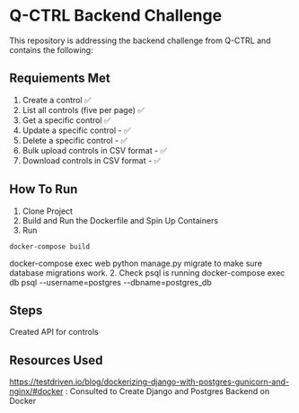 # Q-CTRL Backend Challenge 
This repository is addressing the backend challenge from Q-CTRL and contains the following: 

## Requiements Met
1. Create a control :white_check_mark:
1. List all controls (five per page) :white_check_mark:
1. Get a specific control :white_check_mark:
1. Update a specific control - :white_check_mark:
1. Delete a specific control - :white_check_mark:
1. Bulk upload controls in CSV format - :white_check_mark:
1. Download controls in CSV format - :white_check_mark:

## How To Run
1. Clone Project
1. Build and Run the Dockerfile and Spin Up Containers
2. Run 
``` 
docker-compose build 
```
 
docker-compose exec web python manage.py migrate to make sure database migrations work.
2. Check psql is running docker-compose exec db psql --username=postgres --dbname=postgres_db

## Steps
Created API for controls

## Resources Used
https://testdriven.io/blog/dockerizing-django-with-postgres-gunicorn-and-nginx/#docker : Consulted to Create Django and Postgres Backend on Docker

 
